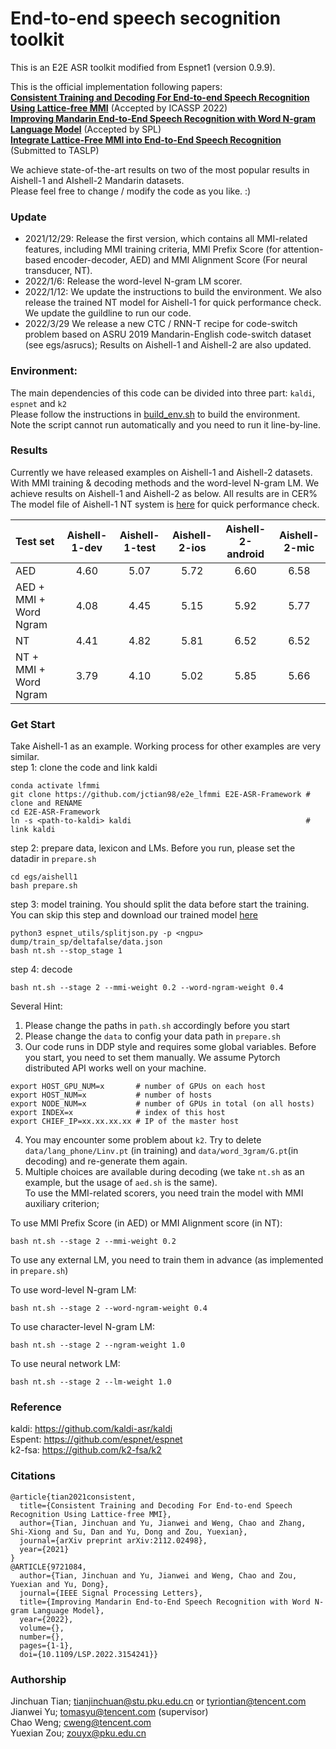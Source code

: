 # End-to-end speech secognition toolkit
This is an E2E ASR toolkit modified from Espnet1 (version 0.9.9).  

This is the official implementation following papers:  
[**Consistent Training and Decoding For End-to-end Speech Recognition Using Lattice-free MMI**](https://arxiv.org/abs/2112.02498) (Accepted by ICASSP 2022)  
[**Improving Mandarin End-to-End Speech Recognition with Word N-gram Language Model**](https://ieeexplore.ieee.org/document/9721084) (Accepted by SPL)  
[**Integrate Lattice-Free MMI into End-to-End Speech Recognition**](https://arxiv.org/abs/2203.15614) (Submitted to TASLP) 


We achieve state-of-the-art results on two of the most popular results in Aishell-1 and AIshell-2 Mandarin datasets.  
Please feel free to change / modify the code as you like. :)
### Update
- 2021/12/29: Release the first version, which contains all MMI-related features, including MMI training criteria, MMI Prefix Score (for attention-based encoder-decoder, AED) and MMI Alignment Score (For neural transducer, NT).
- 2022/1/6: Release the word-level N-gram LM scorer.
- 2022/1/12: We update the instructions to build the environment. We also release the trained NT model for Aishell-1 for quick performance check. We update the guildline to run our code.
- 2022/3/29 We release a new CTC / RNN-T recipe for code-switch problem based on ASRU 2019 Mandarin-English code-switch dataset (see egs/asrucs); Results on Aishell-1 and Aishell-2 are also updated.

### Environment:
The main dependencies of this code can be divided into three part: `kaldi`, `espnet` and `k2`  
Please follow the instructions in [build_env.sh](https://github.com/jctian98/e2e_lfmmi/blob/master/env/build_env.sh) to build the environment.  
Note the script cannot run automatically and you need to run it line-by-line.
### Results
Currently we have released examples on Aishell-1 and Aishell-2 datasets.  
With MMI training & decoding methods and the word-level N-gram LM. We achieve results on Aishell-1 and Aishell-2 as below. All results are in CER%  
The model file of Aishell-1 NT system is [here](https://drive.google.com/file/d/1VE2YtLb70UpQkeGWE8WhHJl7sSwNa_zG/view?usp=sharing) for quick performance check.

|  Test set                      | Aishell-1-dev | Aishell-1-test | Aishell-2-ios | Aishell-2-android | Aishell-2-mic |  
|  :----                         | :-: | :--: | :-: | :-----: | :-: |
| AED                            | 4.60| 5.07 | 5.72| 6.60    | 6.58| 
| AED + MMI + Word Ngram         | 4.08| 4.45 | 5.15| 5.92    | 5.77|
| NT                             | 4.41| 4.82 | 5.81| 6.52    | 6.52|
| NT + MMI + Word Ngram          | 3.79| 4.10 | 5.02| 5.85    | 5.66|
 
### Get Start
Take Aishell-1 as an example. Working process for other examples are very similar.  
step 1: clone the code and link kaldi
```
conda activate lfmmi
git clone https://github.com/jctian98/e2e_lfmmi E2E-ASR-Framework # clone and RENAME
cd E2E-ASR-Framework
ln -s <path-to-kaldi> kaldi                                       # link kaldi
```
step 2: prepare data, lexicon and LMs. Before you run, please set the datadir in `prepare.sh`
```
cd egs/aishell1
bash prepare.sh 
```
step 3: model training. You should split the data before start the training.  
You can skip this step and download our trained model [here](https://drive.google.com/file/d/1VE2YtLb70UpQkeGWE8WhHJl7sSwNa_zG/view?usp=sharing)
```
python3 espnet_utils/splitjson.py -p <ngpu> dump/train_sp/deltafalse/data.json
bash nt.sh --stop_stage 1
```
step 4: decode 
```
bash nt.sh --stage 2 --mmi-weight 0.2 --word-ngram-weight 0.4
```
Several Hint:
1. Please change the paths in `path.sh` accordingly before you start
2. Please change the `data` to config your data path in `prepare.sh`
3. Our code runs in DDP style and requires some global variables. Before you start, you need to set them manually. We assume Pytorch distributed API works well on your machine.  
```
export HOST_GPU_NUM=x       # number of GPUs on each host
export HOST_NUM=x           # number of hosts
export NODE_NUM=x           # number of GPUs in total (on all hosts)
export INDEX=x              # index of this host
export CHIEF_IP=xx.xx.xx.xx # IP of the master host
```
4. You may encounter some problem about `k2`. Try to delete `data/lang_phone/Linv.pt` (in training) and `data/word_3gram/G.pt`(in decoding) and re-generate them again. 
5. Multiple choices are available during decoding (we take `nt.sh` as an example, but the usage of `aed.sh` is the same).  
   To use the MMI-related scorers, you need train the model with MMI auxiliary criterion;  
   
  To use MMI Prefix Score (in AED) or MMI Alignment score (in NT):
  ```
  bash nt.sh --stage 2 --mmi-weight 0.2
  ```
  To use any external LM, you need to train them in advance (as implemented in `prepare.sh`)  
  
  To use word-level N-gram LM:
  ```
  bash nt.sh --stage 2 --word-ngram-weight 0.4
  ```
  To use character-level N-gram LM:
  ```
  bash nt.sh --stage 2 --ngram-weight 1.0
  ```
  To use neural network LM:
  ```
  bash nt.sh --stage 2 --lm-weight 1.0
  ```
### Reference
kaldi: https://github.com/kaldi-asr/kaldi  
Espent: https://github.com/espnet/espnet  
k2-fsa: https://github.com/k2-fsa/k2  
### Citations
```
@article{tian2021consistent,  
  title={Consistent Training and Decoding For End-to-end Speech Recognition Using Lattice-free MMI},  
  author={Tian, Jinchuan and Yu, Jianwei and Weng, Chao and Zhang, Shi-Xiong and Su, Dan and Yu, Dong and Zou, Yuexian},  
  journal={arXiv preprint arXiv:2112.02498},  
  year={2021}  
}  
@ARTICLE{9721084,
  author={Tian, Jinchuan and Yu, Jianwei and Weng, Chao and Zou, Yuexian and Yu, Dong},
  journal={IEEE Signal Processing Letters}, 
  title={Improving Mandarin End-to-End Speech Recognition with Word N-gram Language Model}, 
  year={2022},
  volume={},
  number={},
  pages={1-1},
  doi={10.1109/LSP.2022.3154241}}
```
### Authorship
Jinchuan Tian;  tianjinchuan@stu.pku.edu.cn or tyriontian@tencent.com  
Jianwei Yu; tomasyu@tencent.com (supervisor)  
Chao Weng; cweng@tencent.com  
Yuexian Zou; zouyx@pku.edu.cn
